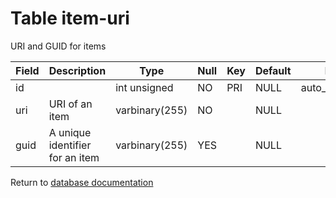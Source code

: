 Table item-uri
===========
URI and GUID for items

| Field | Description                     | Type           | Null | Key | Default | Extra          |    
| ----- | ------------------------------- | -------------- | ---- | --- | ------- | -------------- |    
| id    |                                 | int unsigned   | NO   | PRI | NULL    | auto_increment |    
| uri   | URI of an item                  | varbinary(255) | NO   |     | NULL    |                |    
| guid  | A unique identifier for an item | varbinary(255) | YES  |     | NULL    |                |    

Return to [database documentation](help/database)
